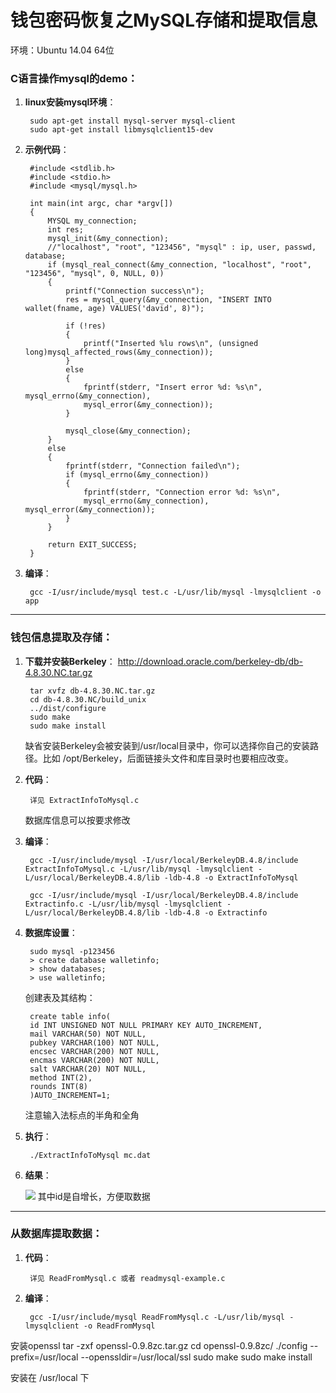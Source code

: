 # 钱包密码恢复之MySQL存储和提取信息 #
环境：Ubuntu 14.04 64位
### C语言操作mysql的demo： ###



1. **linux安装mysql环境**： 

		sudo apt-get install mysql-server mysql-client
		sudo apt-get install libmysqlclient15-dev




1. **示例代码**：
		
		#include <stdlib.h>
		#include <stdio.h>
		#include <mysql/mysql.h>

		int main(int argc, char *argv[]) 
		{
    		MYSQL my_connection;
    		int res;
    		mysql_init(&my_connection);
     		//"localhost", "root", "123456", "mysql" : ip, user, passwd, database;
    		if (mysql_real_connect(&my_connection, "localhost", "root", "123456", "mysql", 0, NULL, 0)) 
    		{
        		printf("Connection success\n");
        		res = mysql_query(&my_connection, "INSERT INTO wallet(fname, age) VALUES('david', 8)");
        
        		if (!res) 
        		{
           			printf("Inserted %lu rows\n", (unsigned long)mysql_affected_rows(&my_connection));
        		} 
        		else 
        		{
           			fprintf(stderr, "Insert error %d: %s\n", mysql_errno(&my_connection),
            		mysql_error(&my_connection));
        		}
        
        		mysql_close(&my_connection);
    		} 
    		else 
    		{
        		fprintf(stderr, "Connection failed\n");
        		if (mysql_errno(&my_connection)) 
        		{
           			fprintf(stderr, "Connection error %d: %s\n",
            		mysql_errno(&my_connection), mysql_error(&my_connection));
        		}
    		}
        
    		return EXIT_SUCCESS;
		}		
	


1. **编译**：

		gcc -I/usr/include/mysql test.c -L/usr/lib/mysql -lmysqlclient -o app

	

----------
### 钱包信息提取及存储： ###


1. **下载并安装Berkeley**： http://download.oracle.com/berkeley-db/db-4.8.30.NC.tar.gz
		
		tar xvfz db-4.8.30.NC.tar.gz
		cd db-4.8.30.NC/build_unix
		../dist/configure
		sudo make
		sudo make install
	缺省安装Berkeley会被安装到/usr/local目录中，你可以选择你自己的安装路径。比如 /opt/Berkeley，后面链接头文件和库目录时也要相应改变。
1. **代码**：
		
		详见 ExtractInfoToMysql.c

	数据库信息可以按要求修改

1. **编译**：
	
		gcc -I/usr/include/mysql -I/usr/local/BerkeleyDB.4.8/include ExtractInfoToMysql.c -L/usr/lib/mysql -lmysqlclient -L/usr/local/BerkeleyDB.4.8/lib -ldb-4.8 -o ExtractInfoToMysql

		gcc -I/usr/include/mysql -I/usr/local/BerkeleyDB.4.8/include Extractinfo.c -L/usr/lib/mysql -lmysqlclient -L/usr/local/BerkeleyDB.4.8/lib -ldb-4.8 -o Extractinfo

1. **数据库设置**：

		sudo mysql -p123456
		> create database walletinfo;
		> show databases;
		> use walletinfo;
	
	创建表及其结构：
		
		create table info(
		id INT UNSIGNED NOT NULL PRIMARY KEY AUTO_INCREMENT,
		mail VARCHAR(50) NOT NULL,
		pubkey VARCHAR(100) NOT NULL, 
		encsec VARCHAR(200) NOT NULL, 
		encmas VARCHAR(200) NOT NULL, 
		salt VARCHAR(20) NOT NULL, 
		method INT(2), 
		rounds INT(8) 
		)AUTO_INCREMENT=1;
	注意输入法标点的半角和全角


1. **执行**：
		
		./ExtractInfoToMysql mc.dat



1. **结果**：

	![](http://i3.tietuku.com/5a914f9a43faa38b.png)
	其中id是自增长，方便取数据

----------
### 从数据库提取数据： ###



1. **代码**：

		详见 ReadFromMysql.c 或者 readmysql-example.c



1. **编译**：
	
		gcc -I/usr/include/mysql ReadFromMysql.c -L/usr/lib/mysql -lmysqlclient -o ReadFromMysql





安装openssl
tar -zxf openssl-0.9.8zc.tar.gz
cd openssl-0.9.8zc/
./config --prefix=/usr/local --openssldir=/usr/local/ssl
sudo make
sudo make install

安装在 /usr/local 下
